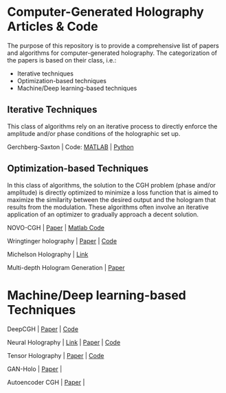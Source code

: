 # Computer-Generated Holography Articles & Code

The purpose of this repository is to provide a comprehensive list of papers and algorithms for computer-generated holography. The categorization of the papers is based on their class, i.e.:

- Iterative techniques
- Optimization-based techniques
- Machine/Deep learning-based techniques

## Iterative Techniques

This class of algorithms rely on an iterative process to directly enforce the amplitude and/or phase conditions of the holographic set up.

Gerchberg-Saxton | Code: [MATLAB](https://www.mathworks.com/matlabcentral/fileexchange/65979-gerchberg-saxton-algorithm) | [Python](https://github.com/topics/gerchberg-saxton-algorithm)

## Optimization-based Techniques

In this class of algorithms, the solution to the CGH problem (phase and/or amplitude) is directly optimized to minimize a loss function that is aimed to maximize the similarity between the desired output and the hologram that results from the modulation. These algorithms often involve an iterative application of an optimizer to gradually approach a decent solution.

NOVO-CGH | [Paper](https://opg.optica.org/optica/fulltext.cfm?uri=optica-4-10-1306&id=375391) | [Matlab Code](https://github.com/Waller-Lab/NOVOCGH)

Wringtinger holography | [Paper](https://www.cs.princeton.edu/~fheide/wirtingerholography) | [Code](https://github.com/dongheon-yoo/Wirtinger-holography)

Michelson Holography | [Link](https://www.computationalimaging.org/publications/michelsonholography/)

Multi-depth Hologram Generation | [Paper](https://opg.optica.org/oe/fulltext.cfm?uri=oe-29-10-15089&id=450644)

# Machine/Deep learning-based Techniques

DeepCGH | [Paper](https://opg.optica.org/oe/fulltext.cfm?uri=oe-28-18-26636&id=437573) | [Code](https://github.com/UNC-optics/DeepCGH)

Neural Holography | [Link](https://www.computationalimaging.org/publications/neuralholography/) | [Paper](http://www.computationalimaging.org/wp-content/uploads/2020/08/NeuralHolography_SIGAsia2020.pdf) | [Code](https://github.com/computational-imaging/neural-holography)

Tensor Holography | [Paper](http://cgh.csail.mit.edu/) | [Code](https://github.com/liangs111/tensor_holography)

GAN-Holo | [Paper](https://www.hindawi.com/journals/complexity/2021/6662161/) |

Autoencoder CGH | [Paper](https://opg.optica.org/ol/fulltext.cfm?uri=ol-46-12-2908&id=451870) |

